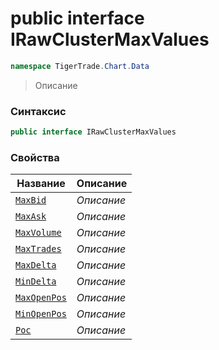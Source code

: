 
# public interface IRawClusterMaxValues
```csharp
namespace TigerTrade.Chart.Data
```



> Описание

### Синтаксис
```csharp
public interface IRawClusterMaxValues
```


### Свойства
| Название | Описание |
| --- | --- |
| [`MaxBid`](./IRawClusterMaxValues.cs/Свойства/MaxBid.md) | *Описание* |
| [`MaxAsk`](./IRawClusterMaxValues.cs/Свойства/MaxAsk.md) | *Описание* |
| [`MaxVolume`](./IRawClusterMaxValues.cs/Свойства/MaxVolume.md) | *Описание* |
| [`MaxTrades`](./IRawClusterMaxValues.cs/Свойства/MaxTrades.md) | *Описание* |
| [`MaxDelta`](./IRawClusterMaxValues.cs/Свойства/MaxDelta.md) | *Описание* |
| [`MinDelta`](./IRawClusterMaxValues.cs/Свойства/MinDelta.md) | *Описание* |
| [`MaxOpenPos`](./IRawClusterMaxValues.cs/Свойства/MaxOpenPos.md) | *Описание* |
| [`MinOpenPos`](./IRawClusterMaxValues.cs/Свойства/MinOpenPos.md) | *Описание* |
| [`Poc`](./IRawClusterMaxValues.cs/Свойства/Poc.md) | *Описание* |



